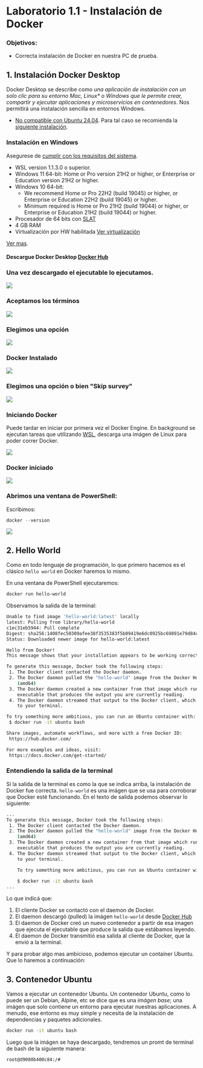 # Laboratorio 1.1 - Instalación de Docker

### Objetivos:
- Correcta instalación de Docker en nuestra PC de prueba.



## 1. Instalación Docker Desktop

Docker Desktop se describe como _una aplicación de instalación con un solo clic para su entorno Mac, Linux* o Windows que le permite crear, compartir y ejecutar aplicaciones y microservicios en contenedores_. Nos permitirá una instalación sencilla en entornos Windows.

* [No compatible con Ubuntu 24.04](https://docs.docker.com/desktop/install/ubuntu/#prerequisites). Para tal caso se recomienda la [siguiente instalación](https://docs.docker.com/engine/install/ubuntu/).

### Instalación en Windows

Asegurese de [cumplir con los requisitos del sistema](https://docs.docker.com/desktop/install/windows-install/#system-requirements).
- WSL version 1.1.3.0 o superior.
- Windows 11 64-bit: Home or Pro version 21H2 or higher, or Enterprise or Education version 21H2 or higher.
- Windows 10 64-bit:
    - We recommend Home or Pro 22H2 (build 19045) or higher, or Enterprise or Education 22H2 (build 19045) or higher.
    - Minimum required is Home or Pro 21H2 (build 19044) or higher, or Enterprise or Education 21H2 (build 19044) or higher.
- Procesador de 64 bits con [SLAT](https://en.wikipedia.org/wiki/Second_Level_Address_Translation)
- 4 GB RAM
- Virtualización por HW habilitada [Ver virtualización](https://docs.docker.com/desktop/troubleshoot/topics/#virtualization)


[Ver mas](https://docs.docker.com/desktop/install/windows-install/#system-requirements).


#### Descargue Docker Desktop <a href="https://hub.docker.com/" target="_blank">Docker Hub</a>


### Una vez descargado el ejecutable lo ejecutamos.
![](https://docker.idepba.com.ar/img/clase1/Docker_install.png)

### Aceptamos los términos

![](https://docker.idepba.com.ar/img/clase1/Docker_install2.png)


### Elegimos una opción

![](https://docker.idepba.com.ar/img/clase1/Docker_install3.png)

### Docker Instalado

![](https://docker.idepba.com.ar/img/clase1/Docker_install4.png)

### Elegimos una opción o bien "Skip survey"

![](https://docker.idepba.com.ar/img/clase1/Docker_install5.png)

### Iniciando Docker

Puede tardar en iniciar por primera vez el Docker Engine. En background se ejecutan tareas que utilizando <a href="https://learn.microsoft.com/es-es/windows/wsl/about" target="_blank">WSL</a>, descarga una imágen de Linux para poder correr Docker.

![](https://docker.idepba.com.ar/img/clase1/Docker_install6.png)

### Docker iniciado

![](https://docker.idepba.com.ar/img/clase1/Docker_install7.png)

### Abrimos una ventana de PowerShell:

Escribimos:

```powershell
docker --version
```

![](https://docker.idepba.com.ar/img/clase1/Docker_install8.png)

## 2. Hello World

Como en todo lenguaje de programación, lo que primero hacemos es el clásico `hello world` en Docker haremos lo mismo.

En una ventana de PowerShell ejecutaremos:

```powershell
docker run hello-world
```

Observamos la salida de la terminal:

```bash
Unable to find image 'hello-world:latest' locally
latest: Pulling from library/hello-world
c1ec31eb5944: Pull complete 
Digest: sha256:1408fec50309afee38f3535383f5b09419e6dc0925bc69891e79d84cc4cdcec6
Status: Downloaded newer image for hello-world:latest

Hello from Docker!
This message shows that your installation appears to be working correctly.

To generate this message, Docker took the following steps:
 1. The Docker client contacted the Docker daemon.
 2. The Docker daemon pulled the "hello-world" image from the Docker Hub.
    (amd64)
 3. The Docker daemon created a new container from that image which runs the
    executable that produces the output you are currently reading.
 4. The Docker daemon streamed that output to the Docker client, which sent it
    to your terminal.

To try something more ambitious, you can run an Ubuntu container with:
 $ docker run -it ubuntu bash

Share images, automate workflows, and more with a free Docker ID:
 https://hub.docker.com/

For more examples and ideas, visit:
 https://docs.docker.com/get-started/

```

### Entendiendo la salida de la terminal

Si la salida de la terminal es como la que se indica arriba, la instalación de Docker fue correcta. `hello-world` es una imágen que se usa para corroborar que Docker esté funcionando. En el texto de salida podemos observar lo siguiente:

```bash
...
To generate this message, Docker took the following steps:
 1. The Docker client contacted the Docker daemon.
 2. The Docker daemon pulled the "hello-world" image from the Docker Hub.
    (amd64)
 3. The Docker daemon created a new container from that image which runs the
    executable that produces the output you are currently reading.
 4. The Docker daemon streamed that output to the Docker client, which sent it
    to your terminal.

    To try something more ambitious, you can run an Ubuntu container with:
    
    $ docker run -it ubuntu bash
...
```

Lo que indicá que:
1. El cliente Docker se contactó con el daemon de Docker.
2. El daemon descargó (pulled) la imágen `hello-world` desde <a href="https://hub.docker.com/" target="_blank">Docker Hub</a>
3. El daemon de Docker creó un nuevo contenedor a partir de esa imagen que ejecuta el ejecutable que produce la salida que estábamos leyendo.
4. El daemon de Docker transmitió esa salida al cliente de Docker, que la envió a la terminal.

Y para probar algo mas ambicioso, podemos ejecutar un container Ubuntu. Que lo haremos a continuación:

## 3. Contenedor Ubuntu

Vamos a ejecutar un contenedor Ubuntu. Un contenedor Ubuntu, como lo puede ser un Debian, Alpine, etc se dice que es una _imágen base_; una imágen que solo contiene un entorno para ejecutar nuestras aplicaciones. A menudo, ese entorno es muy simple y necesita de la instalación de dependencias y paquetes adicionales.

```bash
docker run -it ubuntu bash
```

Luego que la imágen se haya descargado, tendremos un promt de terminal de bash de la siguiente manera:

```
root@d9080b400c84:/#
```
